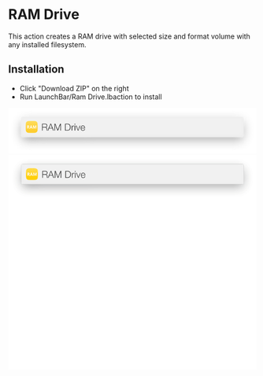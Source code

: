 # RAM Drive

This action creates a RAM drive with selected size and format volume with any installed filesystem.
 
## Installation
* Click "Download ZIP" on the right
* Run LaunchBar/Ram Drive.lbaction to install


![](./images/RAMDrive_Intro.png)
![](./images/RAMDrive.gif)

